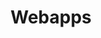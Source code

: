 ---
weight: 999
title: "Webapps"
description: "[Mediawiki](./webapps/mediawiki) • [RSSfeeder](./webapps/rssfeeder) • [Wordpress](./webapps/wordpress)"
icon: "wordpress"
icontype: "simple"
toc: true
---